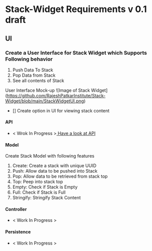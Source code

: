 # Stack-Widget Requirements v 0.1 draft


## UI
### Create a User Interface for Stack Widget which Supports Following behavior
  1. Push Data To Stack
  1. Pop Data from Stack
  1. See all contents of Stack

User Interface Mock-up
![Image of Stack Widget] (https://github.com/RajeshPatkarInstitute/Stack-Widget/blob/main/StackWidgetUI.png)
- [] Create option in UI for viewing stack content 

#### API
- < Wrok In Progress >[ Have a look at API ](https://github.com/RajeshPatkarInstitute/Stack-Widget/blob/main/Docs/Model/Stack.md)
 
#### Model
Create Stack Model with following features
  1. Create: Create a stack with unique UUID
  1. Push: Allow data to be pushed into Stack
  1. Pop: Allow data to be retrieved from stack top
  1. Top: Peep into stack top 
  1. Empty: Check if Stack is Empty
  1. Full: Check if Stack is Full
  1. Stringify: Stringify Stack Content


#### Controller
- < Work In Progress >

#### Persistence
- < Work In Progress >
